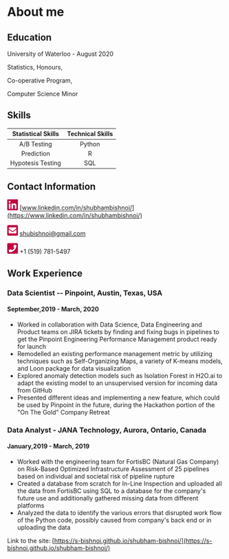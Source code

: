 # About me

## Education

University of Waterloo - August 2020

Statistics, Honours,

Co-operative Program,

Computer Science Minor

## Skills

| Statistical Skills | Technical Skills |
|       :---:        |       :---:      | 
| A/B Testing        | Python           |
| Prediction         | R                |
| Hypotesis Testing  | SQL              |

## Contact Information
[<img src="./images/linkedin.png" width="25"/>](./images/linkedin.png) [www.linkedin.com/in/shubhambishnoi/](https://www.linkedin.com/in/shubhambishnoi/) 

[<img src="./images/email.png" width="25"/>](./images/email.png) [shubishnoi@gmail.com](mailto:shubishnoi@gmail.com) 

[<img src="./images/phone.png" width="25"/>](./images/phone.png) +1 (519) 781-5497 

## Work Experience
### Data Scientist -- Pinpoint, Austin, Texas, USA
#### September,2019 - March, 2020    

- Worked in collaboration with Data Science, Data Engineering and Product teams on JIRA tickets by finding and fixing bugs in pipelines to get the Pinpoint Engineering Performance Management product ready for launch
- Remodelled an existing performance management metric by utilizing techniques such as Self-Organizing Maps, a variety of K-means models, and Loon package for data visualization
- Explored anomaly detection models such as Isolation Forest in H2O.ai to adapt the existing model to an unsupervised version for incoming data from GitHub
- Presented different ideas and implementing a new feature, which could be used by Pinpoint in the future, during the Hackathon portion of the "On The Gold" Company Retreat

### Data Analyst - JANA Technology, Aurora, Ontario, Canada
#### January,2019 - March, 2019
- Worked with the engineering team for FortisBC (Natural Gas Company) on Risk-Based Optimized Infrastructure Assessment of 25 pipelines based on individual and societal risk of pipeline rupture
- Created a database from scratch for In-Line Inspection and uploaded all the data from FortisBC using SQL to a database for the company's future use and additionally gathered missing data from different platforms
- Analyzed the data to identify the various errors that disrupted work flow of the Python code, possibly caused from company's back end or in uploading the data

Link to the site: [https://s-bishnoi.github.io/shubham-bishnoi/](https://s-bishnoi.github.io/shubham-bishnoi/)
